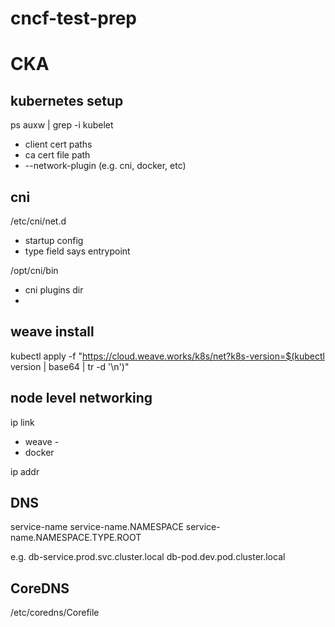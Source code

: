 # cncf-test-prep
# CKA 

## kubernetes setup

ps auxw | grep -i kubelet
* client cert paths
* ca cert file path
* --network-plugin (e.g. cni, docker, etc)

## cni

/etc/cni/net.d
* startup config
* type field says entrypoint

/opt/cni/bin
* cni plugins dir
* 

## weave install

kubectl apply -f "https://cloud.weave.works/k8s/net?k8s-version=$(kubectl version | base64 | tr -d '\n')"

## node level networking

ip link
* weave - 
* docker

ip addr

## DNS

service-name
service-name.NAMESPACE
service-name.NAMESPACE.TYPE.ROOT

e.g.
db-service.prod.svc.cluster.local
db-pod.dev.pod.cluster.local

## CoreDNS
/etc/coredns/Corefile


